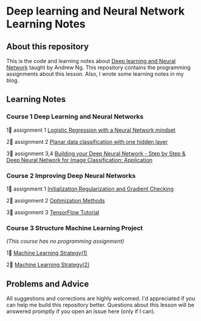 # Deep learning and Neural Network Learning Notes  

## About this repository  

This is the code and learning notes about <a href="https://mooc.study.163.com/course/2001281002#/info">Deep learning and Neural Network</a> taught by Andrew Ng. This repository contains the programming assignments about this lesson. Also, I wrote some learning notes in my blog.   

## Learning Notes  

### Course 1 Deep Learning and Neural Networks 

1⃣️ assignment 1 <a href="https://lovesnowbest.site/2018/02/05/Neural-Network-and-Deep-Learning-Assignment-1/">Logistic Regression with a Neural Network mindset</a> 

2⃣️ assignment 2 <a href="https://lovesnowbest.site/2018/02/06/Deep-Learning-and-Neural-Network-Assignment-2/">Planar data classification with one hidden layer</a>  

3⃣️ assignment 3,4 <a href="https://lovesnowbest.site/2018/02/06/Deep-Learning-and-Neural-Network-Assignment-3-4/">Building your Deep Neural Network - Step by Step &<br>Deep Neural Network for Image Classification: Application</a>

### Course 2 Improving Deep Neural Networks 

1⃣️ assignment 1 <a href="https://lovesnowbest.site/2018/02/12/Improving-Deep-Neural-Networks-Assignment-1/">Initialization,Regularization and Gradient Checking</a>  

2⃣️ assignment 2 <a href="https://lovesnowbest.site/2018/02/16/Improving-Deep-Neural-Networks-Assignment-2/">Optimization Methods</a>

3⃣️ assignment 3 <a href="https://lovesnowbest.site/2018/02/17/Improving-Deep-Neural-Networks-Assignment-3/">TensorFlow Tutorial</a>

### Course 3 Structure Machine Learning Project  

<i>(This course has no programming assignment)</i>

1⃣️ <a href="https://lovesnowbest.site/2018/02/21/Machine-Learning-Strategy-1/">Machine Learning Strategy(1)</a>

2⃣️ <a href="https://lovesnowbest.site/2018/02/23/Machine-Learning-Strategy-2/">Machine Learning Strategy(2)</a>  

## Problems and Advice  

All suggestions and corrections are highly welcomed. I'd appreciated if you can help me build this repository better. Questions about this lesson will be answered promptly if you open an issue here (only if I can).  
